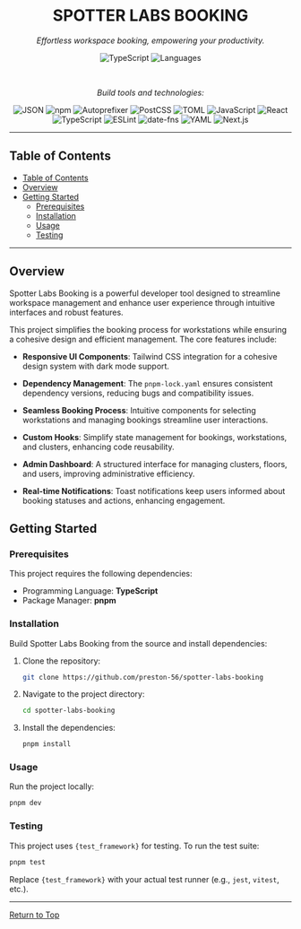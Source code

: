 <h1 align="center">SPOTTER LABS BOOKING</h1>

<p align="center"><em>Effortless workspace booking, empowering your productivity.</em></p>

<p align="center">
  <img src="https://img.shields.io/badge/TypeScript-96.0%25-blue" alt="TypeScript">
  <img src="https://img.shields.io/badge/languages-3-orange" alt="Languages">
</p>

<br/>

<p align="center"><em>Build tools and technologies:</em></p>

<p align="center">
  <img src="https://img.shields.io/badge/JSON-000000?style=for-the-badge&logo=json&logoColor=white" alt="JSON">
  <img src="https://img.shields.io/badge/npm-CB3837?style=for-the-badge&logo=npm&logoColor=white" alt="npm">
  <img src="https://img.shields.io/badge/Autoprefixer-DD3735?style=for-the-badge&logo=autoprefixer&logoColor=white" alt="Autoprefixer">
  <img src="https://img.shields.io/badge/PostCSS-DD3A0A?style=for-the-badge&logo=postcss&logoColor=white" alt="PostCSS">
  <img src="https://img.shields.io/badge/TOML-9C4221?style=for-the-badge&logo=toml&logoColor=white" alt="TOML">
  <img src="https://img.shields.io/badge/JavaScript-F7DF1E?style=for-the-badge&logo=javascript&logoColor=black" alt="JavaScript">
  <img src="https://img.shields.io/badge/React-20232A?style=for-the-badge&logo=react&logoColor=61DAFB" alt="React">
  <img src="https://img.shields.io/badge/TypeScript-007ACC?style=for-the-badge&logo=typescript&logoColor=white" alt="TypeScript">
  <img src="https://img.shields.io/badge/ESLint-4B32C3?style=for-the-badge&logo=eslint&logoColor=white" alt="ESLint">
  <img src="https://img.shields.io/badge/date--fns-770C56?style=for-the-badge&logo=date-fns&logoColor=white" alt="date-fns">
  <img src="https://img.shields.io/badge/YAML-CB171E?style=for-the-badge&logo=yaml&logoColor=white" alt="YAML">
    <img src="https://img.shields.io/badge/Next-000000?style=for-the-badge&logo=next.js&logoColor=white" alt="Next.js">

</p>

---

## Table of Contents

- [Table of Contents](#table-of-contents)
- [Overview](#overview)
- [Getting Started](#getting-started)
  - [Prerequisites](#prerequisites)
  - [Installation](#installation)
  - [Usage](#usage)
  - [Testing](#testing)

---
## Overview

Spotter Labs Booking is a powerful developer tool designed to streamline workspace management and enhance user experience through intuitive interfaces and robust features.

This project simplifies the booking process for workstations while ensuring a cohesive design and efficient management. The core features include:

- **Responsive UI Components**: Tailwind CSS integration for a cohesive design system with dark mode support.

- **Dependency Management**: The `pnpm-lock.yaml` ensures consistent dependency versions, reducing bugs and compatibility issues.

- **Seamless Booking Process**: Intuitive components for selecting workstations and managing bookings streamline user interactions.

- **Custom Hooks**: Simplify state management for bookings, workstations, and clusters, enhancing code reusability.

- **Admin Dashboard**: A structured interface for managing clusters, floors, and users, improving administrative efficiency.

- **Real-time Notifications**: Toast notifications keep users informed about booking statuses and actions, enhancing engagement.

## Getting Started

### Prerequisites

This project requires the following dependencies:

- Programming Language: **TypeScript**
- Package Manager: **pnpm**

### Installation

Build Spotter Labs Booking from the source and install dependencies:

1. Clone the repository:
   ```bash
   git clone https://github.com/preston-56/spotter-labs-booking
   ```

2. Navigate to the project directory:
   ```bash
   cd spotter-labs-booking
   ```

3. Install the dependencies:
   ```bash
   pnpm install
   ```

### Usage

Run the project locally:

```bash
pnpm dev
```

### Testing

This project uses `{test_framework}` for testing. To run the test suite:

```bash
pnpm test
```

Replace `{test_framework}` with your actual test runner (e.g., `jest`, `vitest`, etc.).

---

[Return to Top](#table-of-contents)
